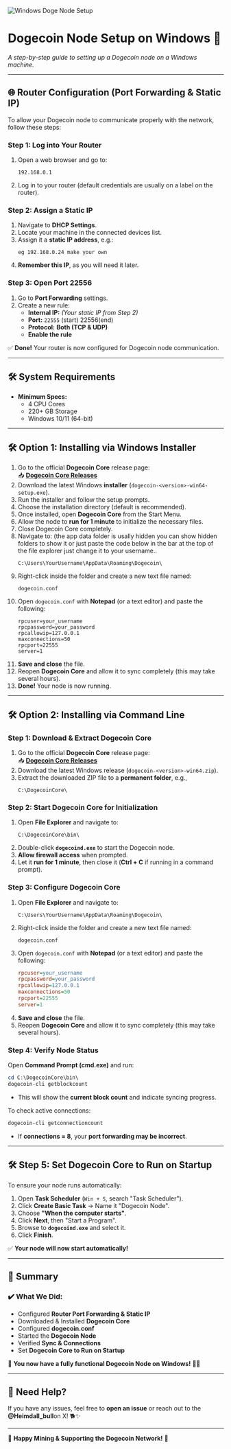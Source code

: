 ![Windows Doge Node Setup](https://github.com/user-attachments/assets/e3e4ee4e-dcfc-448f-bb14-dabb90215b80)

# **Dogecoin Node Setup on Windows 🚀**
*A step-by-step guide to setting up a Dogecoin node on a Windows machine.*

---

## **🌐 Router Configuration (Port Forwarding & Static IP)**
To allow your Dogecoin node to communicate properly with the network, follow these steps:

### **Step 1: Log into Your Router**
1. Open a web browser and go to:
   ```
   192.168.0.1
   ```
2. Log in to your router (default credentials are usually on a label on the router).

### **Step 2: Assign a Static IP**
1. Navigate to **DHCP Settings**.
2. Locate your machine in the connected devices list.
3. Assign it a **static IP address**, e.g.:
   ```
   eg 192.168.0.24 make your own
   ```
4. **Remember this IP**, as you will need it later.

### **Step 3: Open Port 22556**
1. Go to **Port Forwarding** settings.
2. Create a new rule:
   - **Internal IP:** *(Your static IP from Step 2)*
   - **Port:** `22555` (start) 22556(end)
   - **Protocol:** **Both (TCP & UDP)**
   - **Enable the rule**

✅ **Done!** Your router is now configured for Dogecoin node communication.

---

## **🛠️ System Requirements**
- **Minimum Specs:**
  - 4 CPU Cores
  - 220+ GB Storage
  - Windows 10/11 (64-bit)

---

## **🛠️ Option 1: Installing via Windows Installer**
1. Go to the official **Dogecoin Core** release page:  
   📥 **[Dogecoin Core Releases](https://github.com/dogecoin/dogecoin/releases/latest)**
2. Download the latest Windows **installer** (`dogecoin-<version>-win64-setup.exe`).
3. Run the installer and follow the setup prompts.
4. Choose the installation directory (default is recommended).
5. Once installed, open **Dogecoin Core** from the Start Menu.
6. Allow the node to **run for 1 minute** to initialize the necessary files.
7. Close Dogecoin Core completely.
8. Navigate to: (the app data folder is usally hidden you can show hidden folders to show it or just paste the code below in the bar at the top of the file explorer just change it to your username..
   ```
   C:\Users\YourUsername\AppData\Roaming\Dogecoin\    
   ```
9. Right-click inside the folder and create a new text file named:
   ```
   dogecoin.conf
   ```
10. Open `dogecoin.conf` with **Notepad** (or a text editor) and paste the following:
    ```
    rpcuser=your_username
    rpcpassword=your_password
    rpcallowip=127.0.0.1
    maxconnections=50
    rpcport=22555
    server=1
    ```
11. **Save and close** the file.
12. Reopen **Dogecoin Core** and allow it to sync completely (this may take several hours).
13. **Done!** Your node is now running.

---

## **🛠️ Option 2: Installing via Command Line**
### **Step 1: Download & Extract Dogecoin Core**
1. Go to the official **Dogecoin Core** release page:  
   📥 **[Dogecoin Core Releases](https://github.com/dogecoin/dogecoin/releases/latest)**
2. Download the latest Windows release (`dogecoin-<version>-win64.zip`).
3. Extract the downloaded ZIP file to a **permanent folder**, e.g.,
   ```
   C:\DogecoinCore\
   ```

### **Step 2: Start Dogecoin Core for Initialization**
1. Open **File Explorer** and navigate to:
   ```
   C:\DogecoinCore\bin\
   ```
2. Double-click **`dogecoind.exe`** to start the Dogecoin node.
3. **Allow firewall access** when prompted.
4. Let it **run for 1 minute**, then close it (**Ctrl + C** if running in a command prompt).

### **Step 3: Configure Dogecoin Core**
1. Open **File Explorer** and navigate to:
   ```
   C:\Users\YourUsername\AppData\Roaming\Dogecoin\
   ```
2. Right-click inside the folder and create a new text file named:
   ```
   dogecoin.conf
   ```
3. Open `dogecoin.conf` with **Notepad** (or a text editor) and paste the following:
   ```ini
   rpcuser=your_username
   rpcpassword=your_password
   rpcallowip=127.0.0.1
   maxconnections=50
   rpcport=22555
   server=1
   ```
4. **Save and close** the file.
5. Reopen **Dogecoin Core** and allow it to sync completely (this may take several hours).

### **Step 4: Verify Node Status**
Open **Command Prompt (cmd.exe)** and run:
```powershell
cd C:\DogecoinCore\bin\
dogecoin-cli getblockcount
```
- This will show the **current block count** and indicate syncing progress.

To check active connections:
```powershell
dogecoin-cli getconnectioncount
```
- If **connections = 8**, your **port forwarding may be incorrect**.

---

## **🛠️ Step 5: Set Dogecoin Core to Run on Startup**
To ensure your node runs automatically:
1. Open **Task Scheduler** (`Win + S`, search "Task Scheduler").
2. Click **Create Basic Task** → Name it "Dogecoin Node".
3. Choose **"When the computer starts"**.
4. Click **Next**, then "Start a Program".
5. Browse to **`dogecoind.exe`** and select it.
6. Click **Finish**.

✅ **Your node will now start automatically!**

---

## **🚀 Summary**
### **✔️ What We Did:**
- Configured **Router Port Forwarding & Static IP**
- Downloaded & Installed **Dogecoin Core**
- Configured **dogecoin.conf**
- Started the **Dogecoin Node**
- Verified **Sync & Connections**
- Set **Dogecoin Core to Run on Startup**

💚 **You now have a fully functional Dogecoin Node on Windows!** 🐶🚀  

---

## **🙋 Need Help?**
If you have any issues, feel free to **open an issue** or reach out to the **@Heimdall_bull**on X! 🐕✨  

---
🚀 **Happy Mining & Supporting the Dogecoin Network!** 🐶

